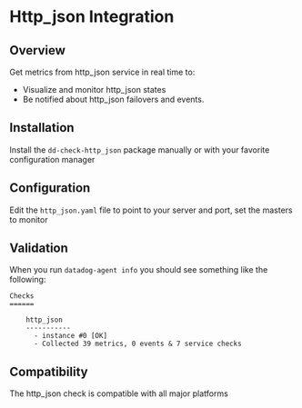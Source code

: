 # Http_json Integration

## Overview

Get metrics from http_json service in real time to:

* Visualize and monitor http_json states
* Be notified about http_json failovers and events.

## Installation

Install the `dd-check-http_json` package manually or with your favorite configuration manager

## Configuration

Edit the `http_json.yaml` file to point to your server and port, set the masters to monitor

## Validation

When you run `datadog-agent info` you should see something like the following:

    Checks
    ======

        http_json
        -----------
          - instance #0 [OK]
          - Collected 39 metrics, 0 events & 7 service checks

## Compatibility

The http_json check is compatible with all major platforms
